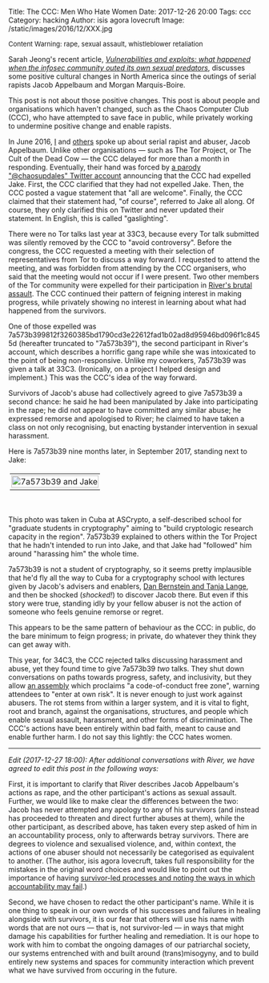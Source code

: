 Title: The CCC: Men Who Hate Women
Date: 2017-12-26 20:00
Tags: ccc
Category: hacking
Author: isis agora lovecruft
Image: /static/images/2016/12/XXX.jpg

<!-- PELICAN_BEGIN_SUMMARY -->

<p style="font-size: small;">
Content Warning: rape, sexual assault, whistleblower retaliation
</p>

Sarah Jeong's recent article,
<a href=https://www.theverge.com/2017/12/21/16807116/infosec-community-sexual-predators-weinstein-assault><i>Vulnerabilities and exploits: what happened when the infosec community outed its own sexual predators</i></a>,
discusses some positive cultural changes in North America since the outings of
serial rapists Jacob Appelbaum and Morgan Marquis-Boire.

This post is not about those positive changes.  This post is about people and
organisations which haven't changed, such as the Chaos Computer Club (CCC), who
have attempted to save face in public, while privately working to undermine
positive change and enable rapists.

<!-- PELICAN_END_SUMMARY -->

In June 2016,
[I](https://blog.patternsinthevoid.net/the-forest-for-the-trees.html) and
[others](http://jacobappelbaum.net) spoke up about serial rapist and abuser,
Jacob Appelbaum.  Unlike other organisations — such as The Tor Project, or The
Cult of the Dead Cow — the CCC delayed for more than a month in responding.
Eventually, their hand was forced by
[a parody "@chaosupdales" Twitter account](https://twitter.com/chaosupdales/status/743197667157762048)
announcing that the CCC had expelled Jake.  First,
the CCC clarified that they had not expelled Jake.  Then, the CCC posted a vague
statement that "all are welcome".  Finally, the CCC claimed that their statement
had, "of course", referred to Jake all along.  Of course, they only clarified
this on Twitter and never updated their statement. In English, this is called
"gaslighting".

There were no Tor talks last year at 33C3, because every Tor talk submitted was
silently removed by the CCC to "avoid controversy".  Before the congress, the
CCC requested a meeting with their selection of representatives from Tor to
discuss a way forward.  I requested to attend the meeting, and was forbidden
from attending by the CCC organisers, who said that the meeting would not occur
if I were present.
Two other members of the Tor community were expelled for their participation in
[River's brutal assault](http://jacobappelbaum.net/#stories).
The CCC continued their pattern of feigning interest in making progress, while
privately showing no interest in learning about what had happened from the survivors.

One of those expelled was
7a573b399812f3260385bd1790cd3e22612fad1b02ad8d95946bd096f1c8455d (hereafter
truncated to "7a573b39"), the second
participant in River's account, which describes a horrific gang rape while she was
intoxicated to the point of being non-responsive.  Unlike my coworkers, 7a573b39 was
given a talk at 33C3.  (Ironically, on a project I helped design and implement.)
This was the CCC's idea of the way forward.

Survivors of Jacob's abuse had collectively agreed to give 7a573b39 a second
chance: he said he had been manipulated by Jake into participating in the rape;
he did not appear to have committed any similar abuse; he expressed remorse and
apologised to River; he claimed to have taken a class on not only recognising,
but enacting bystander intervention in sexual harassment.

Here is 7a573b39 nine months later, in September 2017, standing next to Jake:

</p><span id="wrapper" style="width:100%;">
<table id="wrapper-table" style="width:100%; padding:0.2em;"><tbody>
<tr>
  <td style="text-align:center; padding:0.2em;">
    <a href="./static/images/2017/12/ascrypto2017.JPG">
    <img alt="7a573b39 and Jake" width="100%"
         src="./static/images/2017/12/ascrypto2017.JPG" />
    </a>
  </td>
</tr>
</tbody></table>
<p><br /></p>

This photo was taken in Cuba at ASCrypto, a self-described school for "graduate
students in cryptography" aiming to "build cryptologic research capacity in the
region".  7a573b39 explained to others within the Tor Project that he hadn't
intended to run into Jake, and that Jake had "followed" him around "harassing
him" the whole time.

7a573b39 is not a student of cryptography, so it seems pretty implausible that he'd
fly all the way to Cuba for a cryptography school with lectures given by Jacob's
advisers and enablers,
[Dan Bernstein and Tanja Lange](https://medium.com/@hdevalence/when-hell-kept-on-payroll-somewhere-is-where-you-are-f419d3022d0),
and then be shocked (*shocked!*) to discover Jacob there.  But even if this
story were true, standing idly by your fellow abuser is not the action of
someone who feels genuine remorse or regret.

This appears to be the same pattern of behaviour as the CCC: in
public, do the bare minimum to feign progress; in private, do whatever
they think they can get away with.

This year, for 34C3, the CCC rejected talks discussing harassment and abuse, yet
they found time to give 7a573b39 *two* talks.  They shut down
conversations on paths towards progress, safety, and inclusivity, but they allow
[an assembly](https://pbs.twimg.com/media/DRQupEeXUAAI_T7.jpg) which proclaims
"a code-of-conduct free zone", warning attendees to "enter at own risk".  It is never enough to just
work against abusers.  The rot stems from within a larger system, and it
is vital to fight, root and branch, against the organisations, structures, and
people which enable sexual assault, harassment, and other forms of
discrimination.  The CCC's actions have been entirely within bad faith, meant to
cause and enable further harm.  I do not say this lightly: the CCC hates women.

---

*Edit (2017-12-27 18:00): After additional conversations with River, we have
agreed to edit this post in the following ways:*

First, it is important to clarify that River describes Jacob Appelbaum's actions
as rape, and the other participant's actions as sexual assault.  Further, we
would like to make clear the differences between the two: Jacob has never
attempted any apology to any of his survivors (and instead has proceeded to
threaten and direct further abuses at them), while the other participant, as
described above, has taken every step asked of him in an accountability process,
only to afterwards betray survivors.  There are degrees to violence and
sexualised violence, and, within context, the actions of one abuser should not
necessarily be categorised as equivalent to another.  (The author, isis agora
lovecruft, takes full responsibility for the mistakes in the original word
choices and would like to point out the importance of having
[survivor-led processes and noting the ways in which accountability may fail](https://crimethinc.com/2013/04/17/accounting-for-ourselves-breaking-the-impasse-around-assault-and-abuse-in-anarchist-scenes).)

Second, we have chosen to redact the other participant's name.  While it is one
thing to speak in our own words of his successes and failures in healing
alongside with survivors, it is our fear that others will use his name with
words that are not ours — that is, not survivor-led — in ways that might damage
his capabilities for further healing and remediation.  It is our hope to work
with him to combat the ongoing damages of our patriarchal society, our systems
entrenched with and built around (trans)misogyny, and to build entirely new
systems and spaces for community interaction which prevent what we have survived
from occuring in the future.
